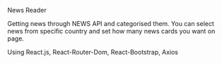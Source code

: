 News Reader

Getting news through NEWS API and categorised them. 
You can select news from specific country and set how many news cards you want on page.

Using React.js, React-Router-Dom, React-Bootstrap, Axios
